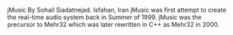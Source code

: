jMusic
By Sohail Siadatnejad.
Isfahan, Iran
jMusic was first attempt to create the real-time audio system back in Summer of 1999.
jMusic was the precursor to Mehr32 which was later rewritten in C++ as Mehr32 in 2000.
